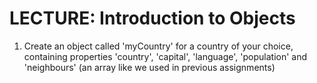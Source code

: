 # LECTURE: Introduction to Objects
1. Create an object called 'myCountry' for a country of your choice, containing 
properties 'country', 'capital', 'language', 'population' and 
'neighbours' (an array like we used in previous assignments)
